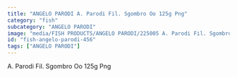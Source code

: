 ```yaml
---
title: "ANGELO PARODI A. Parodi Fil. Sgombro Oo 125g Png"
category: "fish"
subcategory: "ANGELO PARODI"
image: "media/FISH PRODUCTS/ANGELO PARODI/225005 A. Parodi Fil. Sgombro OO 125g_PNG.png"
id: "fish-angelo-parodi-456"
tags: ["ANGELO PARODI"]
---
```


A. Parodi Fil. Sgombro Oo 125g Png
